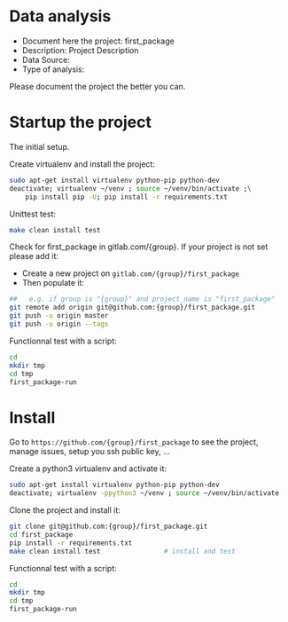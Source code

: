 # Data analysis
- Document here the project: first_package
- Description: Project Description
- Data Source:
- Type of analysis:

Please document the project the better you can.

# Startup the project

The initial setup.

Create virtualenv and install the project:
```bash
sudo apt-get install virtualenv python-pip python-dev
deactivate; virtualenv ~/venv ; source ~/venv/bin/activate ;\
    pip install pip -U; pip install -r requirements.txt
```

Unittest test:
```bash
make clean install test
```

Check for first_package in gitlab.com/{group}.
If your project is not set please add it:

- Create a new project on `gitlab.com/{group}/first_package`
- Then populate it:

```bash
##   e.g. if group is "{group}" and project_name is "first_package"
git remote add origin git@github.com:{group}/first_package.git
git push -u origin master
git push -u origin --tags
```

Functionnal test with a script:

```bash
cd
mkdir tmp
cd tmp
first_package-run
```

# Install

Go to `https://github.com/{group}/first_package` to see the project, manage issues,
setup you ssh public key, ...

Create a python3 virtualenv and activate it:

```bash
sudo apt-get install virtualenv python-pip python-dev
deactivate; virtualenv -ppython3 ~/venv ; source ~/venv/bin/activate
```

Clone the project and install it:

```bash
git clone git@github.com:{group}/first_package.git
cd first_package
pip install -r requirements.txt
make clean install test                # install and test
```
Functionnal test with a script:

```bash
cd
mkdir tmp
cd tmp
first_package-run
```
